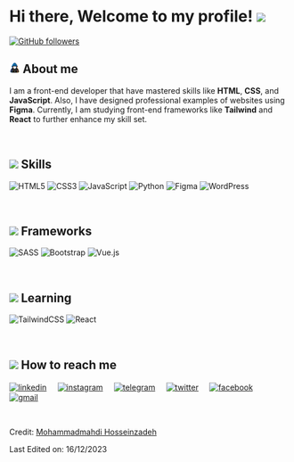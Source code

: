 # Hi there, Welcome to my profile! <img src="https://media.giphy.com/media/hvRJCLFzcasrR4ia7z/giphy.gif" width="25px">
[![GitHub followers](https://img.shields.io/github/followers/mmhosseinzadeh9190.svg?style=social&label=Follow)](https://github.com/mmhosseinzadeh9190?tab=followers)

## <img src="https://github.com/0xAbdulKhalid/0xAbdulKhalid/raw/main/assets/mdImages/about_me.gif" width="19px"> About me
I am a front-end developer that have mastered skills like **HTML**, **CSS**, and **JavaScript**. Also, I have designed professional examples of websites using **Figma**. Currently, I am studying front-end frameworks like **Tailwind** and **React** to further enhance my skill set.

<br>

## <img src="https://user-images.githubusercontent.com/5713670/87202985-820dcb80-c2b6-11ea-9f56-7ec461c497c3.gif" width ="21"> Skills
![HTML5](https://img.shields.io/badge/html5-%23E34F26.svg?style=for-the-badge&logo=html5&logoColor=white)
![CSS3](https://img.shields.io/badge/css3-%231572B6.svg?style=for-the-badge&logo=css3&logoColor=white)
![JavaScript](https://img.shields.io/badge/JavaScript%20-%23F7DF1E.svg?style=for-the-badge&logo=javascript&logoColor=black)
![Python](https://img.shields.io/badge/python-3670A0?style=for-the-badge&logo=python&logoColor=ffdd54)
![Figma](https://img.shields.io/badge/figma-%23F24E1E.svg?style=for-the-badge&logo=figma&logoColor=white)
![WordPress](https://img.shields.io/badge/WordPress-%23117AC9.svg?style=for-the-badge&logo=WordPress&logoColor=white)

<br>

## <img src="https://media.giphy.com/media/ObNTw8Uzwy6KQ/giphy.gif" width="18px"> Frameworks
![SASS](https://img.shields.io/badge/SASS-hotpink.svg?style=for-the-badge&logo=SASS&logoColor=white)
![Bootstrap](https://img.shields.io/badge/bootstrap-%23563D7C.svg?style=for-the-badge&logo=bootstrap&logoColor=white)
![Vue.js](https://img.shields.io/badge/vuejs-%2335495e.svg?style=for-the-badge&logo=vuedotjs&logoColor=%234FC08D)

<br>

## <img src="https://user-images.githubusercontent.com/5679180/79618120-0daffb80-80be-11ea-819e-d2b0fa904d07.gif" width="19px"> Learning
![TailwindCSS](https://img.shields.io/badge/tailwindcss-%2338B2AC.svg?style=for-the-badge&logo=tailwind-css&logoColor=white)
![React](https://img.shields.io/badge/react-%2320232a.svg?style=for-the-badge&logo=react&logoColor=%2361DAFB) 

<br>

## <img src="https://media.giphy.com/media/hS3IR40sIwRl6zUyrQ/giphy.gif" width="25"> How to reach me
<a href="www.linkedin.com/in/mohammadmahdi-hosseinzadeh" target="blank"><img align="center" src="https://mhosseinzadeh.host.webr.ir/img/linkedin.svg" alt="linkedin" height="30" width="30"></a>&nbsp;&nbsp;&nbsp;&nbsp;
<a href="https://www.instagram.com/hossein_h.z.9190" target="blank"><img align="center" src="https://mhosseinzadeh.host.webr.ir/img1/instagram.svg" alt="instagram" height="30" width="30"></a>&nbsp;&nbsp;&nbsp;&nbsp;
<a href="https://t.me/mmhosseinzadeh9190" target="blank"><img align="center" src="https://mhosseinzadeh.host.webr.ir/img/telegram.svg" alt="telegram" height="30" width="30"></a>&nbsp;&nbsp;&nbsp;&nbsp;
<a href="https://x.com/HOSSEIN_HZ9190" target="blank"><img align="center" src="https://mhosseinzadeh.host.webr.ir/img/twitter.svg" alt="twitter" height="30" width="30"></a>&nbsp;&nbsp;&nbsp;&nbsp;
<a href="https://www.facebook.com/hosseinzadeh9190" target="blank"><img align="center" src="https://mhosseinzadeh.host.webr.ir/img/facebook.svg" alt="facebook" height="30" width="30"></a>&nbsp;&nbsp;&nbsp;&nbsp;
<a href="mohammadmahdihosseinzadeh68@gmail.com" target="blank"><img align="center" src="https://mhosseinzadeh.host.webr.ir/img/gmail.svg" alt="gmail" height="30" width="30"></a>&nbsp;&nbsp;&nbsp;&nbsp;

<br>

Credit: [Mohammadmahdi Hosseinzadeh](https://github.com/mmhosseinzadeh9190)

Last Edited on: 16/12/2023

<!-- <picture><img src="https://media.giphy.com/media/O51MQ3DduOcGW6ofR3/giphy.gif" width="20"></img></picture>-->

<!--
**mmhosseinzadeh9190/mmhosseinzadeh9190** is a ✨ _special_ ✨ repository because its `README.md` (this file) appears on your GitHub profile.

- 🔭 I’m currently working on ...
- 🌱 I’m currently learning ...
- 👯 I’m looking to collaborate on ...
- 🤔 I’m looking for help with ...
- 💬 Ask me about ...
- 📫 How to reach me: ...
- 😄 Pronouns: ...
- ⚡ Fun fact: ...
-->
